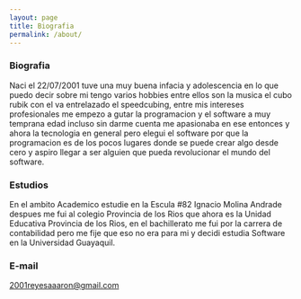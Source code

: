 ```yaml
---
layout: page
title: Biografia
permalink: /about/
---
```

### Biografia
Naci el 22/07/2001 tuve una muy buena infacia y adolescencia en lo que puedo decir sobre mi tengo varios hobbies entre ellos son la musica el cubo rubik con el va entrelazado el speedcubing, entre mis intereses profesionales me empezo a gutar la programacion y el software a muy temprana edad incluso sin darme cuenta me apasionaba en ese entonces y ahora la tecnologia en general pero elegui el software por que la programacion es de los pocos lugares donde se puede crear algo desde cero y aspiro llegar a ser alguien que pueda revolucionar el mundo del software.

### Estudios

En el ambito Academico estudie en la Escula #82 Ignacio Molina Andrade despues me fui al colegio
Provincia de los Rios que ahora es la Unidad Educativa Provincia de los Rios, en el bachillerato
me fui por la carrera de contabilidad pero me fije que eso no era para mi y decidi estudia Software 
en la Universidad Guayaquil.


### E-mail

[2001reyesaaaron@gmail.com](mailto:2001reyesaaron@gmail.com)
